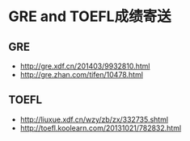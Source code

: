 # GRE and TOEFL成绩寄送

## GRE
- http://gre.xdf.cn/201403/9932810.html
- http://gre.zhan.com/tifen/10478.html

## TOEFL
- http://liuxue.xdf.cn/wzy/zb/zx/332735.shtml
- http://toefl.koolearn.com/20131021/782832.html
